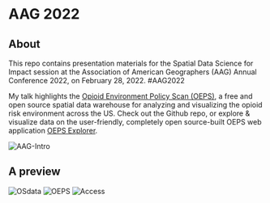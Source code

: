 # AAG 2022

## About

This repo contains presentation materials for the Spatial Data Science for Impact session at the Association of American Geographers (AAG) Annual Conference 2022, on February 28, 2022. #AAG2022

My talk highlights the [Opioid Environment Policy Scan (OEPS)](https://github.com/GeoDaCenter/opioid-policy-scan), a free and open source spatial data warehouse for analyzing and visualizing the opioid risk environment across the US. Check out the Github repo, or explore & visualize data on the user-friendly, completely open source-built OEPS web application [OEPS Explorer](oeps.ssd.uchicago.edu). 

![AAG-Intro](https://user-images.githubusercontent.com/49726781/156011313-0325a1ae-dda5-4164-8dd3-ffe4a3769831.png)

## A preview

![OSdata](https://user-images.githubusercontent.com/49726781/156011316-3413b3dc-70df-437a-a166-bd6161314886.png)
![OEPS](https://user-images.githubusercontent.com/49726781/156011315-bc309988-f0c3-431c-ac28-0169e9bdfcb8.png)
![Access](https://user-images.githubusercontent.com/49726781/156011314-3ab71dfa-64bb-40dc-9372-432bcac537cb.png)

